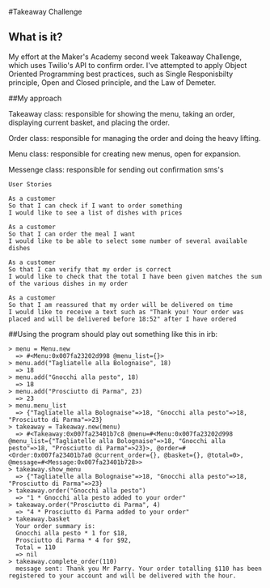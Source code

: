 #Takeaway Challenge

## What is it?

My effort at the Maker's Academy second week Takeaway Challenge, which uses Twilio's API to confirm order. I've attempted to apply Object Oriented Programming best practices, such as Single Responisbilty principle, Open and Closed principle, and the Law of Demeter.

##My approach

Takeaway class: responsible for showing the menu, taking an order, displaying current basket, and placing the order.

Order class: responsible for managing the order and doing the heavy lifting.

Menu class: responsible for creating new menus, open for expansion.

Messenge class: responsible for sending out confirmation sms's
```
User Stories

As a customer
So that I can check if I want to order something
I would like to see a list of dishes with prices

As a customer
So that I can order the meal I want
I would like to be able to select some number of several available dishes

As a customer
So that I can verify that my order is correct
I would like to check that the total I have been given matches the sum of the various dishes in my order

As a customer
So that I am reassured that my order will be delivered on time
I would like to receive a text such as "Thank you! Your order was placed and will be delivered before 18:52" after I have ordered
```
##Using the program should play out something like this in irb:
```
> menu = Menu.new
  => #<Menu:0x007fa23202d998 @menu_list={}>
> menu.add("Tagliatelle alla Bolognaise", 18)
  => 18
> menu.add("Gnocchi alla pesto", 18)
  => 18
> menu.add("Prosciutto di Parma", 23)
  => 23
> menu.menu_list
  => {"Tagliatelle alla Bolognaise"=>18, "Gnocchi alla pesto"=>18, "Prosciutto di Parma"=>23}
> takeaway = Takeaway.new(menu)
  => #<Takeaway:0x007fa23401b7c8 @menu=#<Menu:0x007fa23202d998 @menu_list={"Tagliatelle alla Bolognaise"=>18, "Gnocchi alla pesto"=>18, "Prosciutto di Parma"=>23}>, @order=#<Order:0x007fa23401b7a0 @current_order={}, @basket={}, @total=0>, @message=#<Message:0x007fa23401b728>>
> takeaway.show_menu
  => {"Tagliatelle alla Bolognaise"=>18, "Gnocchi alla pesto"=>18, "Prosciutto di Parma"=>23}
> takeaway.order("Gnocchi alla pesto")
  => "1 * Gnocchi alla pesto added to your order"
> takeaway.order("Prosciutto di Parma", 4)
  => "4 * Prosciutto di Parma added to your order"
> takeaway.basket
  Your order summary is:
  Gnocchi alla pesto * 1 for $18,
  Prosciutto di Parma * 4 for $92,
  Total = 110
  => nil
> takeaway.complete_order(110)
  message sent: Thank you Mr Parry. Your order totalling $110 has been registered to your account and will be delivered with the hour.

